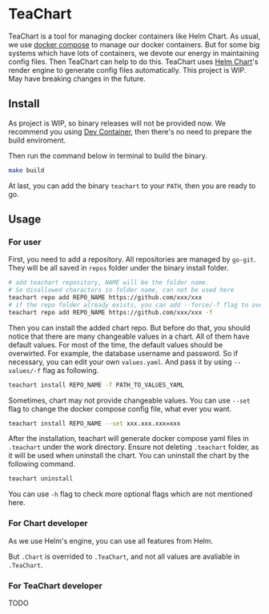 # TeaChart

TeaChart is a tool for managing docker containers like Helm Chart.
As usual, we use [docker compose](https://github.com/docker/compose) to manage our docker containers.
But for some big systems which have lots of containers, we devote our energy in maintaining config files.
Then TeaChart can help to do this.
TeaChart uses [Helm Chart](https://github.com/helm/helm)'s render engine to generate config files automatically.
This project is WIP. May have breaking changes in the future.

## Install

As project is WIP, so binary releases will not be provided now.
We recommend you using [Dev Container](https://code.visualstudio.com/docs/devcontainers/containers), then there's no need to prepare the build enviroment.

Then run the command below in terminal to build the binary.

``` bash
make build
```

At last, you can add the binary `teachart` to your `PATH`, then you are ready to go.

## Usage

### For user

First, you need to add a repository. All repositories are managed by `go-git`.
They will be all saved in `repos` folder under the binary install folder.

``` bash
# add teachart repository, NAME will be the folder name. 
# So disallowed charactors in folder name, can not be used here
teachart repo add REPO_NAME https://github.com/xxx/xxx
# if the repo folder already exists, you can add --force/-f flag to overwirte it.
teachart repo add REPO_NAME https://github.com/xxx/xxx -f
```

Then you can install the added chart repo.
But before do that, you should notice that there are many changeable values in a chart.
All of them have default values. For most of the time, the default values should be overwirted.
For example, the database username and password. So if necessary, you can edit your own `values.yaml`.
And pass it by using `--values/-f` flag as following.

``` bash
teachart install REPO_NAME -f PATH_TO_VALUES_YAML
```

Sometimes, chart may not provide changeable values.
You can use `--set` flag to change the docker compose config file, what ever you want.

``` bash
teachart install REPO_NAME --set xxx.xxx.xxx=xxx
```

After the installation, teachart will generate docker compose yaml files in `.teachart` under the work directory.
Ensure not deleting `.teachart` folder, as it will be used when uninstall the chart.
You can uninstall the chart by the following command.

``` bash
teachart uninstall
```

You can use `-h` flag to check more optional flags which are not mentioned here.

### For Chart developer

As we use Helm's engine, you can use all features from Helm.

But `.Chart` is overrided to `.TeaChart`, and not all values are avaliable in `.TeaChart`.

### For TeaChart developer

TODO
